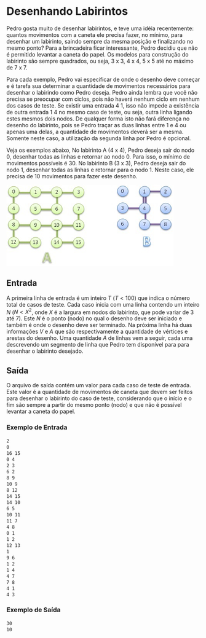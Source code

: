# Desenhando Labirintos

Pedro gosta muito de desenhar labirintos, e teve uma idéia recentemente: quantos movimentos com a caneta ele precisa fazer, no mínimo, para desenhar um labirinto, saindo sempre da mesma posição e finalizando no mesmo ponto? Para a brincadeira ficar interessante, Pedro decidiu que não é permitido levantar a caneta do papel. Os modelos para construção do labirinto são sempre quadrados, ou seja, 3 x 3, 4 x 4, 5 x 5 até no máximo de 7 x 7.

Para cada exemplo, Pedro vai especificar de onde o desenho deve começar e é tarefa sua determinar a quantidade de movimentos necessários para desenhar o labirindo como Pedro deseja. Pedro ainda lembra que você não precisa se preocupar com ciclos, pois não haverá nenhum ciclo em nenhum dos casos de teste. Se existir uma entrada 4 1, isso não impede a existência de outra entrada 1 4 no mesmo caso de teste, ou seja, outra linha ligando estes mesmos dois nodos. De qualquer forma isto não fará diferença no desenho do labirinto, pois se Pedro traçar as duas linhas entre 1 e 4 ou apenas uma delas, a quantidade de movimentos deverá ser a mesma. Somente neste caso, a utilização da segunda linha por Pedro é opcional.

Veja os exemplos abaixo, No labirinto A (4 x 4), Pedro deseja sair do nodo 0, desenhar todas as linhas e retornar ao nodo 0. Para isso, o mínimo de movimentos possíveis é 30. No labirinto B (3 x 3), Pedro deseja sair do nodo 1, desenhar  todas as linhas e retornar para o nodo 1. Neste caso, ele precisa de 10 movimentos para fazer este desenho. 

![Labirinto A e B](https://github.com/RanulfoMNeto/Problemas/blob/main/Beecrowd/Desenhando%20Labirintos/UOJ_1076.jpg)

## Entrada

A primeira linha de entrada é um inteiro $T$ ($T < 100$) que indica o número total de casos de teste. Cada caso inicia com uma linha contendo um inteiro $N$ ($N < X^2$, onde $X$ é a largura em nodos do labirinto, que pode variar de 3 até 7). Este $N$ é o ponto (nodo) no qual o desenho deve ser iniciado e também é onde o desenho deve ser terminado. Na próxima linha há duas informações $V$ e $A$ que são respectivamente a quantidade de vértices e arestas do desenho. Uma quantidade $A$ de linhas vem a seguir, cada uma descrevendo um segmento de linha que Pedro tem disponível para para desenhar o labirinto desejado.

## Saída

O arquivo de saída contém um valor para cada caso de teste de entrada. Este valor é a quantidade de movimentos de caneta que devem ser feitos para desenhar o labirinto do caso de teste, considerando que o início e o fim são sempre a partir do mesmo ponto (nodo) e que não é possível levantar a caneta do papel.

### Exemplo de Entrada
```
2
0
16 15
0 4
2 3
6 2
8 9
10 9
8 12
14 15
14 10
6 5
10 11
11 7
4 8
0 1
1 2
12 13
1
9 6
1 2
1 4
4 7
7 8
4 1
4 3
``````
### Exemplo de Saída
```
30
10
```